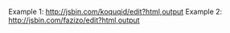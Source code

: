Example 1: http://jsbin.com/koquqid/edit?html,output
Example 2: http://jsbin.com/fazizo/edit?html,output
